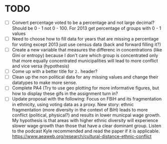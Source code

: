 # TODO
- [ ] Convert percentage voted to be a percentage and not large decimal? Should be 0 - 1 not 0 - 100. For 2013 get percentage of groups with 0 - 1 values
- [ ] Need to choose how to fill data for years that are missing a percentage for voting except 2013 just use census data (back and forward filling it?)
- [ ] Create a new variable that measures the differenc in concentrations (like Gini or entropy) because I don't care which group is concentrated only that more equally concentrated municipalities will lead to more conflict and vice versa (hypothesis)
- [ ] Come up with a better title for `2.` header?
- [ ] Clean up the non political data for any missing values and change their datatypes to make more sense.
- [ ] Complete PA4 (Try to use geo plotting for more informative figures, but how to display these gifs in the assignment turn in?
- [ ] Update proposal with the following: Focus on FBiH and its fragmentation in ethnicity, using voting data as a proxy. New story: ethnic fragmentation (more diversity in the context of BiH) leads to more conflict (political, physical?) and results in lower municpal wage growth. My hypothesis is that areas with higher ethnic diversity will experience slower wage growth than those that have a clear dominant group. Listen to the podcast Kyle recommended and read the paper if it is applicable. https://www.aeaweb.org/research/cultural-distance-ethnic-conflict